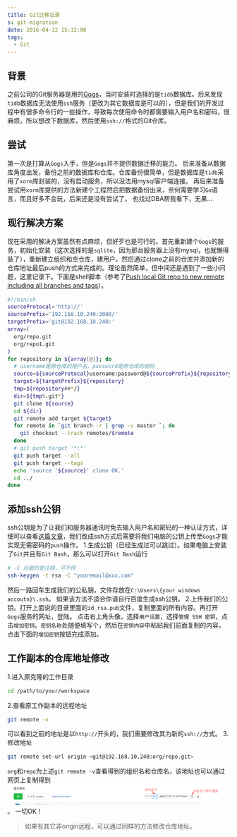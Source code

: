 ```yaml
---
title: Git迁移记录
s: git-migration
date: 2016-04-12 15:32:00
tags:
  - Git
---
```

## 背景
之前公司的Git服务器是用的[Gogs](https://gogs.io/)，当时安装时选择的是`tidb`数据库。后来发现`tidb`数据库无法使用`ssh`服务（更改为其它数据库是可以的），但是我们的开发过程中有很多命令行的一些操作，导致每次使用命令时都需要输入用户名和密码，很麻烦，所以想改下数据库，然后使用`ssh://`格式的Git仓库。
<!-- more -->
## 尝试
第一次是打算从`Gogs`入手，但是`Gogs`并不提供数据迁移的能力。
后来准备从数据库角度出发，备份之前的数据库和仓库。仓库备份很简单，但是数据库是`tidb`采用了`xorm`库封装的，没有启动服务，所以没法用mysql客户端连接。
再后来准备尝试用`xorm`库提供的方法新建个工程然后把数据备份出来，奈何需要学习`Go`语言，而且好多不会玩，后来还是没有尝试了。
也找过DBA帮我看下，无果...
## 现行解决方案
现在采用的解决方案虽然有点麻烦，但好歹也是可行的。首先重新建个`Gogs`的服务，初始化安装（这次选择的是`sqlite`，因为那台服务器上没有mysql，也就懒得装了），重新建立组织和空仓库，建用户。然后通过clone之前的仓库并添加新的仓库地址最后push的方式来完成的。理论虽然简单，但中间还是遇到了一些小问题，这里记录下。下面是shell脚本（参考了[Push local Git repo to new remote including all branches and tags](http://stackoverflow.com/questions/6865302/push-local-git-repo-to-new-remote-including-all-branches-and-tags)）。
```bash
#!/bin/sh
sourceProtocal='http://'
sourcePrefix='192.168.10.240:3000/'
targetPrefix='git@192.168.10.240:'
array=(
  org/repo.git
  org/repo1.git
)
for repository in ${array[@]}; do
  # username是原仓库的用户名，password是原仓库的密码
  source=${sourceProtocal}username:password@${sourcePrefix}${repository}
  target=${targetPrefix}${repository}
  tmp=${repository##*/}
  dir=${tmp%.git*}
  git clone ${source}
  cd ${dir}
  git remote add target ${target}
  for remote in `git branch -r | grep -v master `; do
    git checkout --track remotes/$remote
  done
  # git push target '*:*'
  git push target --all
  git push target --tags
  echo 'source '${source}' clone OK.'
  cd ../
done
```
## 添加ssh公钥
ssh公钥是为了让我们和服务器通讯时免去输入用户名和密码的一种认证方式，详细可以查看[这篇文章](https://wiki.archlinux.org/index.php/SSH_keys_(%E7%AE%80%E4%BD%93%E4%B8%AD%E6%96%87))，我们改成ssh方式后需要将我们电脑的公钥上传至`Gogs`才能实现无需密码的`push`操作。
1.生成公钥（已经生成过可以跳过）。如果电脑上安装了`Git`并且有`Git Bash`，那么可以打开`Git Bash`运行
```bash
# -C 后面的是注释，可不传
ssh-keygen -t rsa -C "youremail@xxx.com"
```
然后一路回车生成我们的公私钥，文件存放在`C:\Users\{your windows accoutn}\.ssh`。
如果该方法不适合你请自行百度生成ssh公钥。
2.上传我们的公钥。打开上面说的目录里面的`id_rsa.pub`文件，复制里面的所有内容。再打开`Gogs`服务的网址，登陆。
点击右上角头像，选择`用户设置`，选择`管理 SSH 密钥`，点击`增加密钥`。`密钥名称`处随便填写个，然后在`密钥内容`中粘贴我们前面复制的内容，点击下面的`增加密钥`按钮完成添加。
## 工作副本的仓库地址修改
1.进入原克隆的工作目录
```bash
cd /path/to/your/workspace
```
2.查看原工作副本的远程地址
```bash
git remote -v
```
可以看到之前的地址是以`http://`开头的，我们需要修改其为新的`ssh://`方式。
3.修改地址
```bash
git remote set-url origin <git@192.168.10.240:org/repo.git>
```
`org`和`repo`为上述`git remote -v`查看得到的组织名和仓库名，该地址也可以通过网页上复制得到
![Gogs ssh](/images/git/gogs-ssh.png)。
一切OK！
> 如果有其它非origin远程，可以通过同样的方法修改仓库地址。

